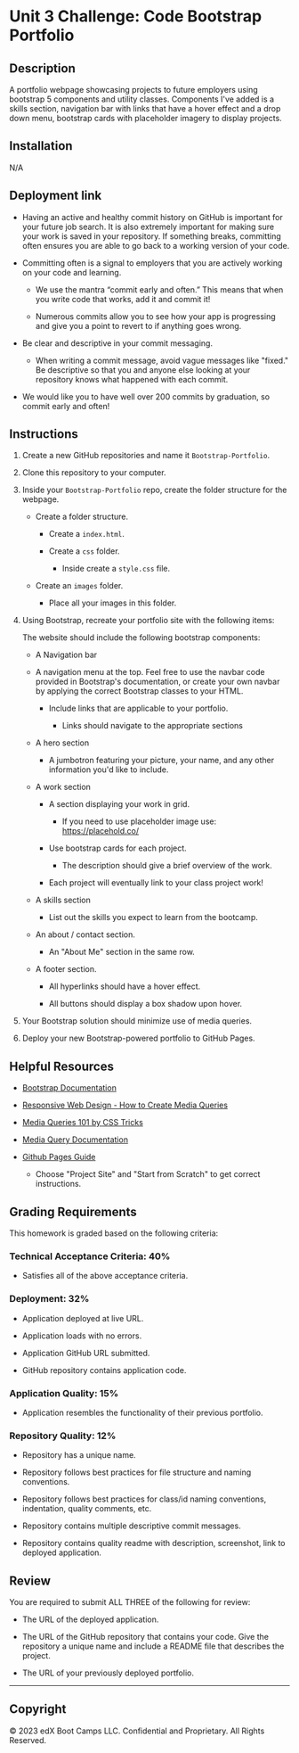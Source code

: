# Unit 3 Challenge: Code Bootstrap Portfolio

## Description
A portfolio webpage showcasing projects to future employers using bootstrap 5 components and utility classes. Components I've added is a skills section, navigation bar with links that have a hover effect and a drop down menu, bootstrap cards with placeholder imagery to display projects.

## Installation
N/A

## Deployment link

* Having an active and healthy commit history on GitHub is important for your future job search. It is also extremely important for making sure your work is saved in your repository. If something breaks, committing often ensures you are able to go back to a working version of your code.

* Committing often is a signal to employers that you are actively working on your code and learning.

  * We use the mantra “commit early and often.”  This means that when you write code that works, add it and commit it!

  * Numerous commits allow you to see how your app is progressing and give you a point to revert to if anything goes wrong.

* Be clear and descriptive in your commit messaging.

  * When writing a commit message, avoid vague messages like "fixed." Be descriptive so that you and anyone else looking at your repository knows what happened with each commit.

* We would like you to have well over 200 commits by graduation, so commit early and often!

## Instructions

1. Create a new GitHub repositories and name it `Bootstrap-Portfolio`.

2. Clone this repository to your computer.

3. Inside your `Bootstrap-Portfolio` repo, create the folder structure for the webpage.
   
   - Create a folder structure.

     - Create a `index.html`.

     - Create a `css` folder.

       - Inside create a `style.css` file.

   - Create an `images` folder.

       - Place all your images in this folder.

4. Using Bootstrap, recreate your portfolio site with the following items:

   The website should include the following bootstrap components:

    - A Navigation bar
    
    - A navigation menu at the top. Feel free to use the navbar code provided in Bootstrap's documentation, or create your own navbar by applying the correct Bootstrap classes to your HTML.

      - Include links that are applicable to your portfolio.
  
        - Links should navigate to the appropriate sections 

    - A hero section

        - A jumbotron featuring your picture, your name, and any other information you'd like to include.

    - A work section

      - A section displaying your work in grid. 

        - If you need to use placeholder image use: https://placehold.co/ 

      - Use bootstrap cards for each project.

        - The description should give a brief overview of the work.

      - Each project will eventually link to your class project work!

    - A skills section

      - List out the skills you expect to learn from the bootcamp.

    - An about / contact section.

      - An "About Me" section in the same row.
    
    - A footer section.

      - All hyperlinks should have a hover effect.

      - All buttons should display a box shadow upon hover.

5. Your Bootstrap solution should minimize use of media queries.

6. Deploy your new Bootstrap-powered portfolio to GitHub Pages.

## Helpful Resources

- [Bootstrap Documentation](https://getbootstrap.com/docs/5.3/getting-started/introduction/)

- [Responsive Web Design - How to Create Media Queries](https://www.youtube.com/watch?v=5xzaGSYd7jM)

- [Media Queries 101 by CSS Tricks](https://css-tricks.com/css-media-queries/)

- [Media Query Documentation](https://www.w3schools.com/css/css_rwd_mediaqueries.asp)

- [Github Pages Guide](https://pages.github.com/)

  - Choose "Project Site" and "Start from Scratch" to get correct instructions.


## Grading Requirements

This homework is graded based on the following criteria: 

### Technical Acceptance Criteria: 40%

* Satisfies all of the above acceptance criteria.

### Deployment: 32%

* Application deployed at live URL.

* Application loads with no errors.

* Application GitHub URL submitted.

* GitHub repository contains application code.

### Application Quality: 15%

* Application resembles the functionality of their previous portfolio.

### Repository Quality: 12%

* Repository has a unique name.

* Repository follows best practices for file structure and naming conventions.

* Repository follows best practices for class/id naming conventions, indentation, quality comments, etc.

* Repository contains multiple descriptive commit messages.

* Repository contains quality readme with description, screenshot, link to deployed application.

## Review

You are required to submit ALL THREE of the following for review:

* The URL of the deployed application.

* The URL of the GitHub repository that contains your code. Give the repository a unique name and include a README file that describes the project.

* The URL of your previously deployed portfolio.

---

## Copyright

© 2023 edX Boot Camps LLC. Confidential and Proprietary. All Rights Reserved.
